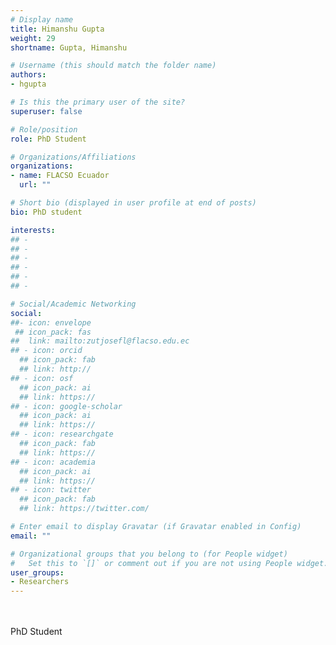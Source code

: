 ```yaml
---
# Display name
title: Himanshu Gupta
weight: 29
shortname: Gupta, Himanshu

# Username (this should match the folder name)
authors:
- hgupta

# Is this the primary user of the site?
superuser: false

# Role/position
role: PhD Student

# Organizations/Affiliations
organizations:
- name: FLACSO Ecuador
  url: ""

# Short bio (displayed in user profile at end of posts)
bio: PhD student

interests:
## -
## -
## -
## -
## -
## -

# Social/Academic Networking
social:
##- icon: envelope
 ## icon_pack: fas
##  link: mailto:zutjosefl@flacso.edu.ec
## - icon: orcid
  ## icon_pack: fab
  ## link: http://
## - icon: osf
  ## icon_pack: ai
  ## link: https://
## - icon: google-scholar
  ## icon_pack: ai
  ## link: https://
## - icon: researchgate
  ## icon_pack: fab
  ## link: https://
## - icon: academia
  ## icon_pack: ai
  ## link: https://
## - icon: twitter
  ## icon_pack: fab
  ## link: https://twitter.com/

# Enter email to display Gravatar (if Gravatar enabled in Config)
email: ""

# Organizational groups that you belong to (for People widget)
#   Set this to `[]` or comment out if you are not using People widget.
user_groups:
- Researchers
---
```


\
\
PhD Student
